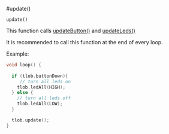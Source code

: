 #update()

`update()`

This function calls [updateButton()](updateButton) and [updateLeds()](updateLeds)

It is recommended to call this function at the end of every loop.

Example:

```cpp
void loop() {
  
  if (tlob.buttonDown){
     // turn all leds on
    tlob.ledAll(HIGH);
  } else {
    // turn all leds off
    tlob.ledAll(LOW);
  }

  tlob.update();
}
```